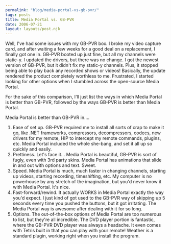 ```yaml
---
permalink: "blog/media-portal-vs-gb-pvr/"
tags: posts
title: Media Portal vs. GB-PVR
date: 2006-07-21
layout: layouts/post.njk
---
```


Well, I've had some issues with my GB-PVR box. I broke my video capture card, and after waiting a few weeks for a good deal on a replacement, I finally got one in. GB-PVR booted up just fine, but all my channels were static-y. I updated the drivers, but there was no change. I got the newest version of GB-PVR, but it didn't fix my static-y channels. Plus, it stopped being able to play back any recorded shows or videos! Basically, the update rendered the product completely worthless to me. Frustrated, I started looking for other options when I stumbled across the open-source Media Portal. 

For the sake of this comparison, I'll just list the ways in which Media Portal is better than GB-PVR, followed by the ways GB-PVR is better than Media Portal. 

Media Portal is better than GB-PVR in.... 

  1. Ease of set up. GB-PVR required me to install all sorts of crap to make it go, like .NET frameworks, compressors, decompressors, codecs, new drivers for my remote, HIP to intercept my remote commands, plugins, etc. Media Portal included the whole she-bang, and set it all up so quickly and easily. 
  2. Prettiness. Let's face it... Media Portal is beautiful, GB-PVR is sort of fugly, even with 3rd party skins. Media Portal has animations that slide in and out with options and text. Sweet. 
  3. Speed. Media Portal is much, much faster in changing channels, starting up videos, starting recording, timeshifting, etc. My computer is no powerhouse by any stretch of the imagination, but you'd never know it with Media Portal. It's nice. 
  4. Fast-forward/rewind. It actually WORKS in Media Portal exactly the way you'd expect. I just kind of got used to the GB-PVR way of skipping up 5 seconds every time you pushed the buttons, but it got irritating. The Media Portal way is awesome after dealing with it for so long. 
  5. Options. The out-of-the-box options of Media Portal are too numerous to list, but they're all incredible. The DVD player portion is fantastic, where the GB-PVR DVD player was always a headache. It even comes with Tetris built in that you can play with your remote! Weather is a standard plugin, working right when you install the program.